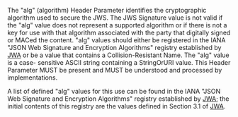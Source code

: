 The "alg" (algorithm) Header Parameter identifies the cryptographic
algorithm used to secure the JWS.  The JWS Signature value is not
valid if the "alg" value does not represent a supported algorithm or
if there is not a key for use with that algorithm associated with the
party that digitally signed or MACed the content.  "alg" values
should either be registered in the IANA "JSON Web Signature and
Encryption Algorithms" registry established by [JWA][] or be a value
that contains a Collision-Resistant Name.  The "alg" value is a case-
sensitive ASCII string containing a StringOrURI value.  This Header
Parameter MUST be present and MUST be understood and processed by
implementations.

A list of defined "alg" values for this use can be found in the IANA
"JSON Web Signature and Encryption Algorithms" registry established
by [JWA][]; the initial contents of this registry are the values
defined in Section 3.1 of [JWA][].

[JWA]: https://tools.ietf.org/html/rfc7518
